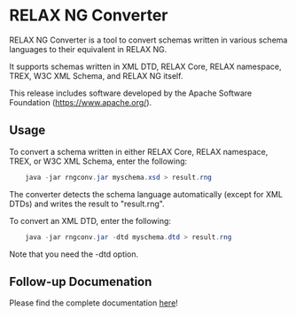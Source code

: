 # RELAX NG Converter

RELAX NG Converter is a tool to convert schemas written in various
schema languages to their equivalent in RELAX NG.

It supports schemas written in XML DTD, RELAX Core, RELAX namespace,
TREX, W3C XML Schema, and RELAX NG itself.

This release includes software developed by the Apache Software
Foundation (https://www.apache.org/).

## Usage

To convert a schema written in either RELAX Core, RELAX namespace, TREX,
or W3C XML Schema, enter the following:

```java
    java -jar rngconv.jar myschema.xsd > result.rng
```

The converter detects the schema language automatically (except for XML
DTDs) and writes the result to "result.rng".

To convert an XML DTD, enter the following:

```java
    java -jar rngconv.jar -dtd myschema.dtd > result.rng
```

Note that you need the -dtd option.

## Follow-up Documenation

Please find the complete documentation [here](../docs/rngconverter/README.md)!
